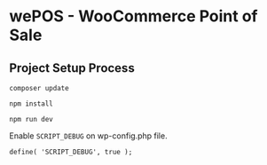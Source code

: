 # wePOS - WooCommerce Point of Sale

## Project Setup Process

`composer update`

`npm install`

`npm run dev`

Enable `SCRIPT_DEBUG` on wp-config.php file.

`define( 'SCRIPT_DEBUG', true );`
